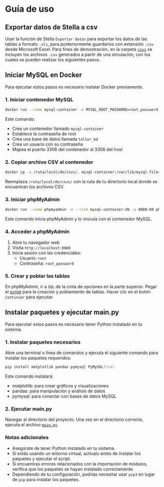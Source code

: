# Guía de uso

## Exportar datos de Stella a csv
Usar la función de Stella `Exportar datos` para exportar los datos de las tablas a formato `.xls`, para posteriormente guardarlos con extensión `.csv` desde Microsoft Excel. Para fines de demostración, en la carpeta [`csvs`](/lab1/csvs/) se incluyen los archivos `.csv` generados a partir de una simulación, con los cuales se pueden realizar los siguientes pasos.

## Iniciar MySQL en Docker

Para ejecutar estos pasos es necesario instalar Docker previamente.

### 1. Iniciar contenedor MySQL

```bash
docker run --name mysql-container -e MYSQL_ROOT_PASSWORD=root_password -e MYSQL_DATABASE=taller_bd -e MYSQL_USER=usuario -e MYSQL_PASSWORD=password -p 3306:3306 -d mysql:latest
```

Este comando:
- Crea un contenedor llamado `mysql-container`
- Establece la contraseña de root
- Crea una base de datos llamada `taller_bd`
- Crea un usuario con su contraseña
- Mapea el puerto 3306 del contenedor al 3306 del host

### 2. Copiar archivo CSV al contenedor

```bash
docker cp -a /ruta/local/de/csvs/. mysql-container:/var/lib/mysql-files/
```

Reemplaza `/ruta/local/de/csvs/` con la ruta de tu directorio local donde se encuentran los archivos CSV.

### 3. Iniciar phpMyAdmin

```bash
docker run --name phpmyadmin -d --link mysql-container:db -p 8080:80 phpmyadmin/phpmyadmin
```

Este comando inicia phpMyAdmin y lo vincula con el contenedor MySQL.

### 4. Acceder a phpMyAdmin

1. Abre tu navegador web
2. Visita `http://localhost:8080`
3. Inicia sesión con las credenciales:
   - Usuario: `root`
   - Contraseña: `root_password`

### 5. Crear y poblar las tablas
En phpMyAdmin, ir a `SQL` de la cinta de opciones en la parte superior. Pegar el [script](/lab1/bd-mysql/script.sql) para la creación y poblamiento de tablas. Hacer clic en el botón `Continuar` para ejecutar.

## Instalar paquetes y ejecutar main.py

Para ejecutar estos pasos es necesario tener Python instalado en tu sistema.

### 1. Instalar paquetes necesarios

Abre una terminal o línea de comandos y ejecuta el siguiente comando para instalar los paquetes requeridos:

```bash
pip install matplotlib pandas pymysql PyMySQL[rsa]
```

Este comando instalará:
- matplotlib: para crear gráficos y visualizaciones
- pandas: para manipulación y análisis de datos
- pymysql: para conectar con bases de datos MySQL

### 2. Ejecutar main.py

Navegar al directorio del proyecto. Una vez en el directorio correcto, ejecuta el archivo [`main.py`](/lab1/python/main.py).

### Notas adicionales

- Asegúrate de tener Python instalado en tu sistema.
- Si estás usando un entorno virtual, actívalo antes de instalar los paquetes y ejecutar el script.
- Si encuentras errores relacionados con la importación de módulos, verifica que los paquetes se hayan instalado correctamente.
- Dependiendo de tu configuración, podrías necesitar usar `pip3` en lugar de `pip` para instalar los paquetes.
